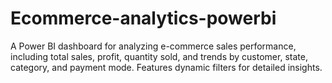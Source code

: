 # Ecommerce-analytics-powerbi
A Power BI dashboard for analyzing e-commerce sales performance, including total sales, profit, quantity sold, and trends by customer, state, category, and payment mode. Features dynamic filters for detailed insights.

